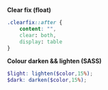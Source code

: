 __Clear fix (float)__

```css
.clearfix::after {
    content: "",
    clear: both,
    display: table
}
```

__Colour darken && lighten (SASS)__

```scss
$light: lighten($color,15%);
$dark: darken($color,15%);
```